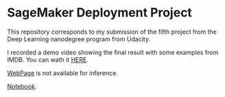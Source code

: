 # SageMaker Deployment Project

This repository corresponds to my submission of the fifth project from the Deep Learning nanodegree program from Udacity.

I recorded a demo video showing the final result with some examples from IMDB. You can wath it [HERE](https://youtu.be/KOaL7ZCZ_F4).

[WebPage](https://davidjurado.github.io/Sentiment_Analysis_Deployment/) is not available for inference.

[Notebook](https://davidjurado.github.io/Sentiment_Analysis_Deployment/SageMaker%20Project.html).
